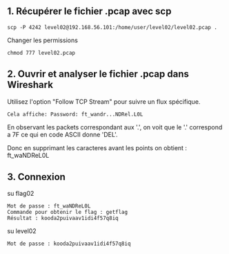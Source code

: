 ## 1. Récupérer le fichier .pcap avec scp

    scp -P 4242 level02@192.168.56.101:/home/user/level02/level02.pcap .

Changer les permissions

    chmod 777 level02.pcap

## 2. Ouvrir et analyser le fichier .pcap dans Wireshark

Utilisez l'option "Follow TCP Stream" pour suivre un flux spécifique.

    Cela affiche: Password: ft_wandr...NDRel.L0L

En observant les packets correspondant aux '.', on voit que le '.' correspond a 7F ce qui en code ASCII donne 'DEL'.

Donc en supprimant les caracteres avant les points on obtient : ft_waNDReL0L

## 3. Connexion

su flag02

    Mot de passe : ft_waNDReL0L
    Commande pour obtenir le flag : getflag
    Résultat : kooda2puivaav1idi4f57q8iq

su level02

    Mot de passe : kooda2puivaav1idi4f57q8iq